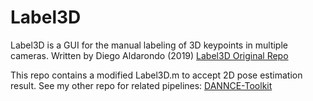 # Label3D

Label3D is a GUI for the manual labeling of 3D keypoints in multiple cameras.
Written by Diego Aldarondo (2019)
[Label3D Original Repo](https://github.com/diegoaldarondo/Label3D) 

This repo contains a modified Label3D.m to accept 2D pose estimation result. See my other repo for related pipelines:
[DANNCE-Toolkit](https://github.com/Bzver/DANNCE-Toolkit)
